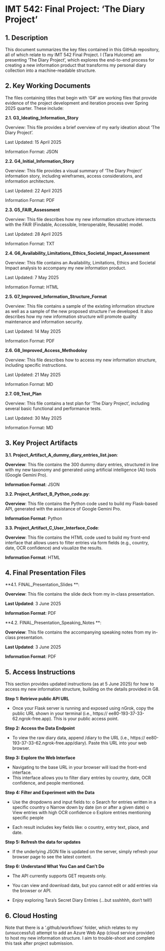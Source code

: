 # **IMT 542: Final Project: ‘The Diary Project’**

## **1. Description**

This document summarizes the key files contained in this GitHub repository, all of which relate to my IMT 542 Final Project. I (Tara Hulcome) am presenting ‘The Diary Project’, which explores the end-to-end process for creating a new information product that transforms my personal diary collection into a machine-readable structure.

## **2. Key Working Documents**

The files containing titles that begin with ‘G#’ are working files that provide evidence of the project development and iteration process over Spring 2025 quarter. These include:

**2.1. G3_Ideating_Information_Story**

Overview: This file provides a brief overview of my early ideation about ‘The Diary Project’.

Last Updated: 15 April 2025

Information Format: JSON

**2.2. G4_Initial_Information_Story**

Overview: This file provides a visual summary of ‘The Diary Project’ information story, including wireframes, access considerations, and information architecture.

Last Updated: 22 April 2025

Information Format: PDF

**2.3. G5_FAIR_Assessment**

Overview: This file describes how my new information structure intersects with the FAIR (Findable, Accessible, Interoperable, Reusable) model. 

Last Updated: 28 April 2025

Information Format: TXT

**2.4. G6_Availability_Limitations_Ethics_Societal_Impact_Assessment**

Overview: This file contains an Availability, Limitations, Ethics and Societal Impact analysis to accompany my new information product.

Last Updated: 7 May 2025

Information Format: HTML

**2.5. G7_Improved_Information_Structure_Format**

Overview: This file contains a sample of the existing information structure as well as a sample of the new proposed structure I’ve developed. It also describes how my new information structure will promote quality maintenance and information security.

Last Updated: 14 May 2025

Information Format: PDF

**2.6. G8_Improved_Access_Methodoloy**

Overview: This file describes how to access my new information structure, including specific instructions.

Last Updated: 21 May 2025

Information Format: MD

**2.7. G9_Test_Plan**

Overview: This file contains a test plan for ‘The Diary Project’, including several basic functional and performance tests.

Last Updated: 30 May 2025

Information Format: MD

## **3. Key Project Artifacts**

**3.1. Project_Artifact_A_dummy_diary_entries_list.json**:  

**Overview**: This file contains the 300 dummy diary entries, structured in line with my new taxonomy and generated using artificial intelligence (AI) tools (Google Gemini Pro).

**Information Format**: JSON

**3.2. Project_Artifact_B_Python_code.py**: 

**Overview**: This file contains the Python code used to build my Flask-based API, generated with the assistance of Google Gemini Pro.

**Information Format**: Python

**3.3. Project_Artifact_C_User_Interface_Code**:

**Overview**: This file contains the HTML code used to build my front-end interface that allows users to filter entries via form fields (e.g., country, date, OCR confidence) and visualize the results.

**Information Format**: HTML

## **4. Final Presentation Files**

**4.1. FINAL_Presentation_Slides **:

**Overview**: This file contains the slide deck from my in-class presentation.

**Last Updated**: 3 June 2025

**Information Format**: PDF

**4.2. FINAL_Presentation_Speaking_Notes **:

**Overview**: This file contains the accompanying speaking notes from my in-class presentation.

**Last Updated**: 3 June 2025

**Information Format**: PDF

## **5. Access Instructions**

This section provides updated instructions (as at 5 June 2025) for how to access my new information structure, building on the details provided in G8.

**Step 1: Retrieve public API URL**

-	Once your Flask server is running and exposed using nGrok, copy the public URL shown in your terminal (i.e., https:// ee80-193-37-33-62.ngrok-free.app). This is your public access point.

**Step 2: Access the Data Endpoint**

-	To view the raw diary data, append /diary to the URL (i.e., https:// ee80-193-37-33-62.ngrok-free.app/diary). Paste this URL into your web browser.

**Step 3: Explore the Web Interface**

-	Navigating to the base URL in your browser will load the front-end interface.
-	This interface allows you to filter diary entries by country, date, OCR confidence, and people mentioned.

**Step 4: Filter and Experiment with the Data**

-	Use the dropdowns and input fields to:
o	Search for entries written in a specific country
o	Narrow down by date (on or after a given date)
o	View entries with high OCR confidence
o	Explore entries mentioning specific people

-	Each result includes key fields like:
o	country, entry text, place, and date.

**Step 5: Refresh the data for updates**

-	If the underlying JSON file is updated on the server, simply refresh your browser page to see the latest content.

**Step 6: Understand What You Can and Can’t Do**

-	The API currently supports GET requests only.

-	You can view and download data, but you cannot edit or add entries via the browser or API.

-	Enjoy exploring Tara’s Secret Diary Entries (…but ssshhhh, don’t tell!)

## **6. Cloud Hosting**

Note that there is a ‘.github/workflows’ folder, which relates to my (unsuccessful) attempt to add an Azure Web App (cloud service provider) to host my new information structure. I aim to trouble-shoot and complete this task after project submission.
